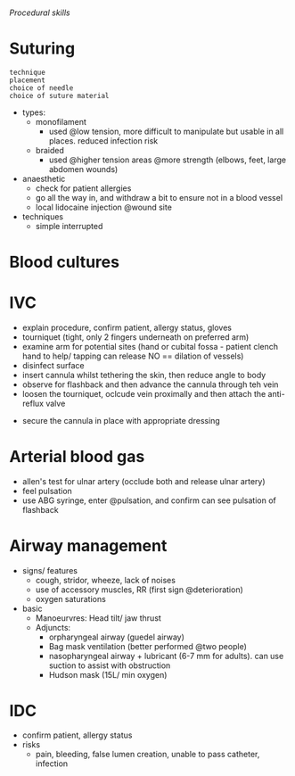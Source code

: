 ###### Procedural skills

# Suturing
    technique
    placement
    choice of needle
    choice of suture material
- types:
    + monofilament
        * used @low tension, more difficult to manipulate but usable in all places. reduced infection risk
    + braided
        * used @higher tension areas @more strength (elbows, feet, large abdomen wounds)
- anaesthetic
    + check for patient allergies
    + go all the way in, and withdraw a bit to ensure not in a blood vessel
    + local lidocaine injection @wound site
- techniques
    + simple interrupted

# Blood cultures

# IVC
- explain procedure, confirm patient, allergy status, gloves
- tourniquet (tight, only 2 fingers underneath on preferred arm)
- examine arm for potential sites (hand or cubital fossa - patient clench hand to help/ tapping can release NO == dilation of vessels)
- disinfect surface
- insert cannula whilst tethering the skin, then reduce angle to body
- observe for flashback and then advance the cannula through teh vein
- loosen the tourniquet, oclcude vein proximally and then attach the anti-reflux valve
* secure the cannula in place with appropriate dressing


# Arterial blood gas
- allen's test for ulnar artery (occlude both and release ulnar artery)
- feel pulsation
- use ABG syringe, enter @pulsation, and confirm can see pulsation of flashback

# Airway management
- signs/ features
    + cough, stridor, wheeze, lack of noises
    + use of accessory muscles, RR (first sign @deterioration)
    + oxygen saturations
- basic
    + Manoeurvres: Head tilt/ jaw thrust
    + Adjuncts: 
        * orpharyngeal airway (guedel airway)
        * Bag mask ventilation (better performed @two people)
        * nasopharyngeal airway + lubricant (6-7 mm for adults). can use suction to assist with obstruction
        * Hudson mask (15L/ min oxygen)
        
# IDC
- confirm patient, allergy status
- risks
    + pain, bleeding, false lumen creation, unable to pass catheter, infection
